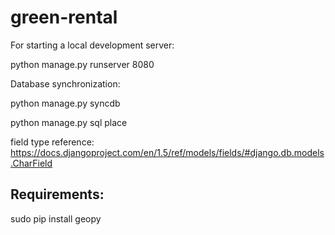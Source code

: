 green-rental
============

For starting a local development server:

python manage.py runserver 8080


Database synchronization:

python manage.py syncdb


python manage.py sql place

field type reference:
https://docs.djangoproject.com/en/1.5/ref/models/fields/#django.db.models.CharField

Requirements:
-----------------

sudo pip install geopy